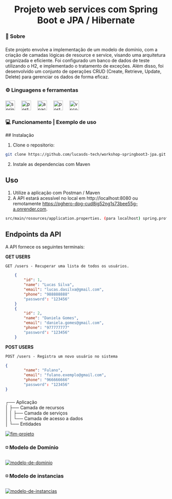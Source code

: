 <h1 align="center">Projeto web services com Spring Boot e JPA / Hibernate</h1>

###

<h3 align="left">📑 Sobre</h3>

###

<p align="left">Este projeto envolve a implementação de um modelo de domínio, com a criação de camadas lógicas de resource e service, visando uma arquitetura organizada e eficiente. Foi configurado um banco de dados de teste utilizando o H2, e implementado o tratamento de exceções. Além disso, foi desenvolvido um conjunto de operações CRUD (Create, Retrieve, Update, Delete) para gerenciar os dados de forma eficaz.</p>

###

<h3 align="left">⚙ Linguagens e ferramentas</h3>

###

<div align="left">
  <img src="https://img.shields.io/badge/Spring-6DB33F?logo=spring&logoColor=black&style=for-the-badge" height="30" alt="spring logo"  />
  <img width="12" />
  <img src="https://img.shields.io/badge/PostgreSQL-4169E1?logo=postgresql&logoColor=white&style=for-the-badge" height="30" alt="postgresql logo"  />
  <img width="12" />
  <img src="https://img.shields.io/badge/Apache Maven-C71A36?logo=apachemaven&logoColor=white&style=for-the-badge" height="30" alt="apachemaven logo"  />
  <img width="12" />
  <img src="https://img.shields.io/badge/Postman-FF6C37?logo=postman&logoColor=black&style=for-the-badge" height="30" alt="postman logo"  />
  <img width="12" />
  <img src="https://cdn.jsdelivr.net/gh/devicons/devicon/icons/vscode/vscode-original.svg" height="30" alt="vscode logo"  />
</div>

###

<h3 align="left">💻 Funcionamento | Exemplo de uso</h3>
## Instalação

1. Clone o repositorio:

```bash
git clone https://github.com/lucasds-tech/workshop-springboot3-jpa.git
```

2. Instale as dependencias com Maven

## Uso

1. Utilize a aplicação com Postman / Maven 
2. A API estará acessível no local em http://localhost:8080 ou remotamente https://pghero-dpg-cud8jg52ng1s73bee55g-a.onrender.com.

```bash
src/main/rosources/application.properties. (para localhost) spring.profiles.active=test  ||  (para remoto 'RENDER') spring.profiles.active=prod
```



## Endpoints da API 
A API fornece os seguintes terminais:

**GET USERS**
```markdown
GET /users - Recuperar uma lista de todos os usuários.
```
```json
    {
        "id": 1,
        "name": "Lucas Silva",
        "email": "lucas.dasilva@gmail.com",
        "phone": "988888888"
        "password": "123456"
    }
    {
        "id": 2,
        "name": "Daniela Gomes",
        "email": "daniela.gomes@gmail.com",
        "phone": "977777777"
        "password": "123456"
    }
```

**POST USERS**
```markdown
POST /users - Registra um novo usuário no sistema 
```
```json
{
        "name": "Fulano",
        "email": "fulano.exemplo@gmail.com",
        "phone": "966666666"
        "password": "123456"
}
```


###
<p align="left">
  ┌── Aplicação <br>
  │  ├── Camada de recursos <br>
  │  │   ├── Camada de serviços <br>
  │  │   └── Camada de acesso a dados <br>
  │  └── Entidades 
</p>
<div align="left">
  <a href="https://ibb.co/bjqgksTm"><img src="https://i.ibb.co/GfBvqWyp/fim-projeto.png" alt="fim-projeto" border="0" /></a>
</div>

###

<h3 align="left">◽ Modelo de Domínio</h3>

###

<div align="left">
  <a href="https://ibb.co/HLk0YKwL"><img src="https://i.ibb.co/fVPbtX6V/modelo-de-dominio.png" alt="modelo-de-dominio" border="0" /></a>
</div>

###

<h3 align="left">◽ Modelo de instancias</h3>

###

<div align="left">
  <a href="https://imgbb.com/"><img src="https://i.ibb.co/j9MXBbNS/modelo-de-instancias.png" alt="modelo-de-instancias" border="0" /></a>
</div>

###

